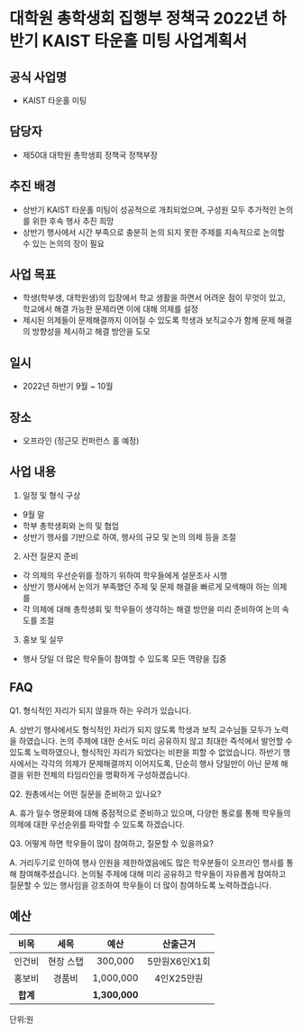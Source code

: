 # 대학원 총학생회 집행부 정책국 2022년 하반기 KAIST 타운홀 미팅 사업계획서

## 공식 사업명

-   KAIST 타운홀 미팅   

## 담당자

-   제50대 대학원 총학생회 정책국 정책부장

## 추진 배경

- 상반기 KAIST 타운홀 미팅이 성공적으로 개최되었으며, 구성원 모두 추가적인 논의를 위한 후속 행사 추진 희망
- 상반기 행사에서 시간 부족으로 충분히 논의 되지 못한 주제를 지속적으로 논의할 수 있는 논의의 장이 필요

## 사업 목표

- 학생(학부생, 대학원생)의 입장에서 학교 생활을 하면서 어려운 점이 무엇이 있고, 학교에서 해결 가능한 문제라면 이에 대해 의제를 설정
- 제시된 의제들이 문제해결까지 이어질 수 있도록 학생과 보직교수가 함께 문제 해결의 방향성을 제시하고 해결 방안을 도모

## 일시

-   2022년 하반기 9월 ~ 10월

## 장소

-   오프라인 (정근모 컨퍼런스 홀 예정)

## 사업 내용

1. 일정 및 형식 구상
- 9월 말
- 학부 총학생회와 논의 및 협업
- 상반기 행사를 기반으로 하여, 행사의 규모 및 논의 의제 등을 조절

2. 사전 질문지 준비
- 각 의제의 우선순위를 정하기 위하여 학우들에게 설문조사 시행
- 상반기 행사에서 논의가 부족했던 주제 및 문제 해결을 빠르게 모색해야 하는 의제를
- 각 의제에 대해 총학생회 및 학우들이 생각하는 해결 방안을 미리 준비하여 논의 속도를 조절

3. 홍보 및 실무
- 행사 당일 더 많은 학우들이 참여할 수 있도록 모든 역량을 집중

## FAQ

Q1. 형식적인 자리가 되지 않을까 하는 우려가 있습니다.

A. 상반기 행사에서도 형식적인 자리가 되지 않도록 학생과 보직 교수님들 모두가 노력을 하였습니다. 논의 주제에 대한 순서도 미리 공유하지 않고 최대한 즉석에서 발언할 수 있도록 노력하였으나, 형식적인 자리가 되었다는 비판을 피할 수 없었습니다. 하반기 행사에서는 각각의 의제가 문제해결까지 이어지도록, 단순히 행사 당일만이 아닌 문제 해결을 위한 전체의 타임라인을 명확하게 구성하겠습니다.

Q2. 원총에서는 어떤 질문을 준비하고 있나요?

A. 휴가 일수 명문화에 대해 중점적으로 준비하고 있으며, 다양한 통로를 통해 학우들의 의제에 대한 우선순위를 파악할 수 있도록 하겠습니다.

Q3. 어떻게 하면 학우들이 많이 참여하고, 질문할 수 있을까요?

A. 거리두기로 인하여 행사 인원을 제한하였음에도 많은 학우분들이 오프라인 행사를 통해 참여해주셨습니다. 논의될 주제에 대해 미리 공유하고 학우들이 자유롭게 참여하고 질문할 수 있는 행사임을 강조하여 학우들이 더 많이 참여하도록 노력하겠습니다.


## 예산

| 비목   | 세목      | 예산      | 산출근거      |
|:-------:|:----------:|:----------:|:--------------:|
| 인건비 | 현장 스탭 | 300,000   | 5만원X6인X1회 |
| 홍보비 | 경품비    | 1,000,000 | 4인X25만원    |
| **합계**   |           | **1,300,000** |               |

단위:원
